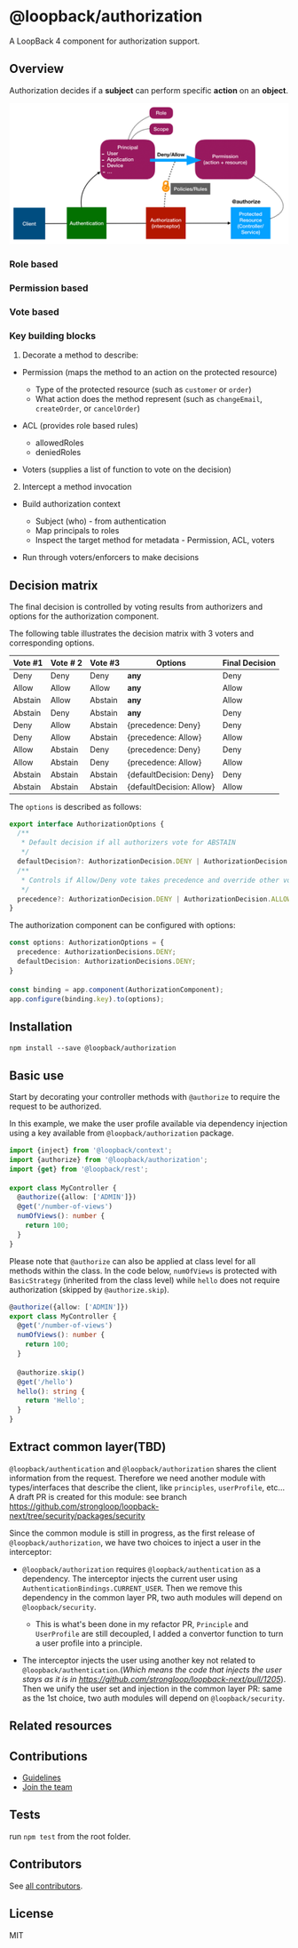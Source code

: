 # @loopback/authorization

A LoopBack 4 component for authorization support.

## Overview

Authorization decides if a **subject** can perform specific **action** on an
**object**.

![Authorization](authorization.png)

### Role based

### Permission based

### Vote based

### Key building blocks

1. Decorate a method to describe:

- Permission (maps the method to an action on the protected resource)

  - Type of the protected resource (such as `customer` or `order`)
  - What action does the method represent (such as `changeEmail`, `createOrder`,
    or `cancelOrder`)

- ACL (provides role based rules)

  - allowedRoles
  - deniedRoles

- Voters (supplies a list of function to vote on the decision)

2. Intercept a method invocation

- Build authorization context

  - Subject (who) - from authentication
  - Map principals to roles
  - Inspect the target method for metadata - Permission, ACL, voters

- Run through voters/enforcers to make decisions

## Decision matrix

The final decision is controlled by voting results from authorizers and options
for the authorization component.

The following table illustrates the decision matrix with 3 voters and
corresponding options.

| Vote #1 | Vote # 2 | Vote #3 | Options                  | Final Decision |
| ------- | -------- | ------- | ------------------------ | -------------- |
| Deny    | Deny     | Deny    | **any**                  | Deny           |
| Allow   | Allow    | Allow   | **any**                  | Allow          |
| Abstain | Allow    | Abstain | **any**                  | Allow          |
| Abstain | Deny     | Abstain | **any**                  | Deny           |
| Deny    | Allow    | Abstain | {precedence: Deny}       | Deny           |
| Deny    | Allow    | Abstain | {precedence: Allow}      | Allow          |
| Allow   | Abstain  | Deny    | {precedence: Deny}       | Deny           |
| Allow   | Abstain  | Deny    | {precedence: Allow}      | Allow          |
| Abstain | Abstain  | Abstain | {defaultDecision: Deny}  | Deny           |
| Abstain | Abstain  | Abstain | {defaultDecision: Allow} | Allow          |

The `options` is described as follows:

```ts
export interface AuthorizationOptions {
  /**
   * Default decision if all authorizers vote for ABSTAIN
   */
  defaultDecision?: AuthorizationDecision.DENY | AuthorizationDecision.ALLOW;
  /**
   * Controls if Allow/Deny vote takes precedence and override other votes
   */
  precedence?: AuthorizationDecision.DENY | AuthorizationDecision.ALLOW;
}
```

The authorization component can be configured with options:

```ts
const options: AuthorizationOptions = {
  precedence: AuthorizationDecisions.DENY;
  defaultDecision: AuthorizationDecisions.DENY;
}

const binding = app.component(AuthorizationComponent);
app.configure(binding.key).to(options);
```

## Installation

```shell
npm install --save @loopback/authorization
```

## Basic use

Start by decorating your controller methods with `@authorize` to require the
request to be authorized.

In this example, we make the user profile available via dependency injection
using a key available from `@loopback/authorization` package.

```ts
import {inject} from '@loopback/context';
import {authorize} from '@loopback/authorization';
import {get} from '@loopback/rest';

export class MyController {
  @authorize({allow: ['ADMIN']})
  @get('/number-of-views')
  numOfViews(): number {
    return 100;
  }
}
```

Please note that `@authorize` can also be applied at class level for all methods
within the class. In the code below, `numOfViews` is protected with
`BasicStrategy` (inherited from the class level) while `hello` does not require
authorization (skipped by `@authorize.skip`).

```ts
@authorize({allow: ['ADMIN']})
export class MyController {
  @get('/number-of-views')
  numOfViews(): number {
    return 100;
  }

  @authorize.skip()
  @get('/hello')
  hello(): string {
    return 'Hello';
  }
}
```

## Extract common layer(TBD)

`@loopback/authentication` and `@loopback/authorization` shares the client
information from the request. Therefore we need another module with
types/interfaces that describe the client, like `principles`, `userProfile`,
etc... A draft PR is created for this module: see branch
https://github.com/strongloop/loopback-next/tree/security/packages/security

Since the common module is still in progress, as the first release of
`@loopback/authorization`, we have two choices to inject a user in the
interceptor:

- `@loopback/authorization` requires `@loopback/authentication` as a dependency.
  The interceptor injects the current user using
  `AuthenticationBindings.CURRENT_USER`. Then we remove this dependency in the
  common layer PR, two auth modules will depend on `@loopback/security`.

  - This is what's been done in my refactor PR, `Principle` and `UserProfile`
    are still decoupled, I added a convertor function to turn a user profile
    into a principle.

- The interceptor injects the user using another key not related to
  `@loopback/authentication`.(_Which means the code that injects the user stays
  as it is in https://github.com/strongloop/loopback-next/pull/1205_). Then we
  unify the user set and injection in the common layer PR: same as the 1st
  choice, two auth modules will depend on `@loopback/security`.

## Related resources

## Contributions

- [Guidelines](https://github.com/strongloop/loopback-next/blob/master/docs/CONTRIBUTING.md)
- [Join the team](https://github.com/strongloop/loopback-next/issues/110)

## Tests

run `npm test` from the root folder.

## Contributors

See
[all contributors](https://github.com/strongloop/loopback-next/graphs/contributors).

## License

MIT
